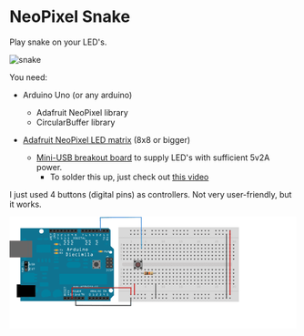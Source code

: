 # NeoPixel Snake


Play snake on your LED's. 

![snake](img/snake.gif)

You need:

* Arduino Uno (or any arduino)

  * Adafruit NeoPixel library
  * CircularBuffer library

* [Adafruit NeoPixel LED matrix](https://www.adafruit.com/product/1487) (8x8 or bigger)

  * [Mini-USB breakout board](https://www.sparkfun.com/products/9966) to supply LED's with sufficient 5v2A power.
    * To solder this up, just check out [this video](https://www.youtube.com/watch?v=j_VvLHZEPZ4)

  

I just used 4 buttons (digital pins) as controllers. Not very user-friendly, but it works.

![button](img/button.png)
